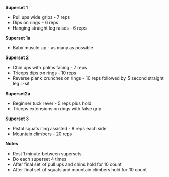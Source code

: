 **Superset 1**
* Pull ups wide grips - 7 reps
* Dips on rings - 6 reps
* Hanging straight leg raises - 6 reps

**Superset 1a**
* Baby muscle up - as many as possible

**Superset 2**
* Chin ups with palms facing - 7 reps
* Triceps dips on rings - 10 reps
* Reverse plank crunches on rings - 10 reps followed by 5 second straight leg L-sit

**Superset2a**
* Beginner tuck lever - 5 reps plus hold
* Triceps extensions on rings with false grip

**Superset 3**
* Pistol squats ring assisted - 8 reps each side
* Mountain climbers - 20 reps

**Notes**
* Rest 1 minute between supersets
* Do each superset 4 times
* After final set of pull ups and chins hold for 10 count
* After final set of squats and mountain climbers hold for 10 count
